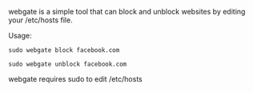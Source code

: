 webgate is a simple tool that can block and unblock websites by editing your /etc/hosts file.

Usage:

`sudo webgate block facebook.com`

`sudo webgate unblock facebook.com`

webgate requires sudo to edit /etc/hosts